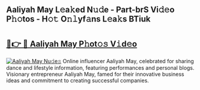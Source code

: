 ## Aaliyah May L𝚎a𝚔ed N𝚞𝚍e - Part-brS Vi𝚍𝚎o P𝚑𝚘tos - H𝚘𝚝 O𝚗𝚕yf𝚊ns L𝚎a𝚔s BTiuk

# <h2><a href="http://kf0g5m.oniu.top/?m=Aaliyah+May">🔗👉 🔴 Aaliyah May P𝚑ot𝚘𝚜 V𝚒d𝚎o</a></h2>

[![Aaliyah May Nu𝚍e𝚜](https://i.imgur.com/0qMVB7G.gif)](http://kf0g5m.oniu.top/?m=Aaliyah+May)
Online influencer Aaliyah May, celebrated for sharing dance and lifestyle information, featuring performances and personal blogs. Visionary entrepreneur Aaliyah May, famed for their innovative business ideas and commitment to creating successful companies.  
